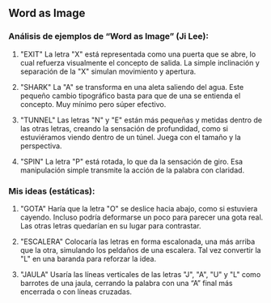 ## Word as Image

### Análisis de ejemplos de “Word as Image” (Ji Lee):

1. "EXIT"
La letra "X" está representada como una puerta que se abre, lo cual refuerza visualmente el concepto de salida. La simple inclinación y separación de la "X" simulan movimiento y apertura.

2. "SHARK"
La "A" se transforma en una aleta saliendo del agua. Este pequeño cambio tipográfico basta para que de una se entienda el concepto. Muy mínimo pero súper efectivo.

3. "TUNNEL"
Las letras "N" y "E" están más pequeñas y metidas dentro de las otras letras, creando la sensación de profundidad, como si estuviéramos viendo dentro de un túnel. Juega con el tamaño y la perspectiva.

4. "SPIN"
La letra "P" está rotada, lo que da la sensación de giro. Esa manipulación simple transmite la acción de la palabra con claridad.

### Mis ideas (estáticas):

1. "GOTA"
Haría que la letra "O" se deslice hacia abajo, como si estuviera cayendo. Incluso podría deformarse un poco para parecer una gota real. Las otras letras quedarían en su lugar para contrastar.

3. "ESCALERA"
Colocaría las letras en forma escalonada, una más arriba que la otra, simulando los peldaños de una escalera. Tal vez convertir la "L" en una baranda para reforzar la idea.

4. "JAULA"
Usaría las líneas verticales de las letras "J", "A", "U" y "L" como barrotes de una jaula, cerrando la palabra con una “A” final más encerrada o con líneas cruzadas.

